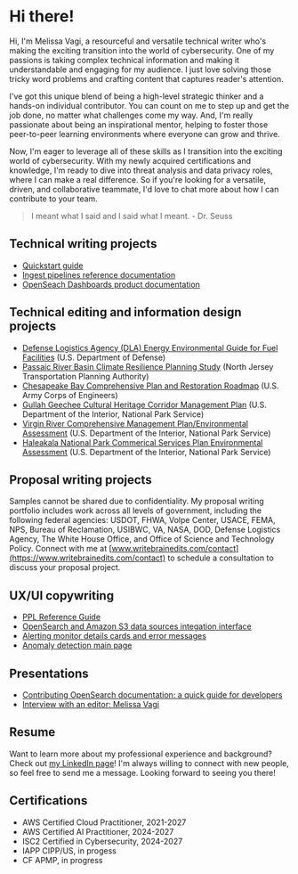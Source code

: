# Hi there!

Hi, I'm Melissa Vagi, a resourceful and versatile technical writer who's making the exciting transition into the world of cybersecurity. One of my passions is taking complex technical information and making it understandable and engaging for my audience. I just love solving those tricky word problems and crafting content that captures reader's attention.

I've got this unique blend of being a high-level strategic thinker and a hands-on individual contributor. You can count on me to step up and get the job done, no matter what challenges come my way. And, I'm really passionate about being an inspirational mentor, helping to foster those peer-to-peer learning environments where everyone can grow and thrive.

Now, I'm eager to leverage all of these skills as I transition into the exciting world of cybersecurity. With my newly acquired certifications and knowledge, I'm ready to dive into threat analysis and data privacy roles, where I can make a real difference. So if you're looking for a versatile, driven, and collaborative teammate, I'd love to chat more about how I can contribute to your team.

> I meant what I said and I said what I meant. - Dr. Seuss

## Technical writing projects

- [Quickstart guide](https://opensearch.org/docs/latest/dashboards/quickstart/)
- [Ingest pipelines reference documentation](https://opensearch.org/docs/latest/ingest-pipelines/index/)
- [OpenSeach Dashboards product documentation](https://opensearch.org/docs/latest/dashboards/index/)

## Technical editing and information design projects

- [Defense Logistics Agency (DLA) Energy Environmental Guide for Fuel Facilities](https://www.dla.mil/Energy/About/Library/) (U.S. Department of Defense)
- [Passaic River Basin Climate Resilience Planning Study](https://www.njtpa.org/Planning/Regional-Programs/Studies/Completed/2019/Passaic-River-Basin-Climate-Resilience-Plan.aspx) (North Jersey Transportation Planning Authority) 
- [Chesapeake Bay Comprehensive Plan and Restoration Roadmap](https://www.nab.usace.army.mil/Missions/Civil-Works/chesapeake-bay-comprehensive-plan/) (U.S. Army Corps of Engineers) 
- [Gullah Geechee Cultural Heritage Corridor Management Plan](https://gullahgeecheecorridor.org/resources/management-plan/) (U.S. Department of the Interior, National Park Service)
- [Virgin River Comprehensive Management Plan/Environmental Assessment](https://www.rivers.gov/rivers/sites/rivers/files/documents/plans/virgin-plan.pdf) (U.S. Department of the Interior, National Park Service)
- [Haleakala National Park Commerical Services Plan Environmental Assessment](https://www.nps.gov/hale/learn/management/index.htm) (U.S. Department of the Interior, National Park Service)

## Proposal writing projects

Samples cannot be shared due to confidentiality. My proposal writing portfolio includes work across all levels of government, including the following federal agencies: USDOT, FHWA, Volpe Center, USACE, FEMA, NPS, Bureau of Reclamation, USIBWC, VA, NASA, DOD, Defense Logistics Agency, The White House Office, and Office of Science and Technology Policy. Connect with me at [www.writebrainedits.com/contact](https://www.writebrainedits.com/contact) to schedule a consultation to discuss your proposal project.

## UX/UI copywriting

- [PPL Reference Guide](https://playground.opensearch.org/app/observability-dashboards#/bf652d00-d128-11ee-a7af-a7d192ce1e53)
- [OpenSearch and Amazon S3 data sources integation interface](https://playground.opensearch.org/app/datasources#/configure/S3GLUE)
- [Alerting monitor details cards and error messages](https://playground.opensearch.org/app/alerting#/monitors/6vaSOosBa5CNl5BaR20Q?action=update-monitor)
- [Anomaly detection main page](https://playground.opensearch.org/app/anomaly-detection-dashboards#/?dataSourceId=)  

## Presentations

- [Contributing OpenSearch documentation: a quick guide for developers](https://www.youtube.com/watch?v=zmVC3fQwnVI)
- [Interview with an editor: Melissa Vagi](https://aceseditors.org/news/2020/interview-with-an-editor-melissa-vagi)

## Resume

Want to learn more about my professional experience and background? Check out [my LinkedIn page](https://www.linkedin.com/in/melissavagi)! I'm always willing to connect with new people, so feel free to send me a message. Looking forward to seeing you there!

## Certifications

- AWS Certified Cloud Practitioner, 2021-2027
- AWS Certified AI Practitioner, 2024-2027
- ISC2 Certified in Cybersecurity, 2024-2027
- IAPP CIPP/US, in progess
- CF APMP, in progress
